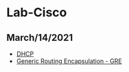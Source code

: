 # Lab-Cisco

## March/14/2021

- [DHCP](DHCP.md)
- [Generic Routing Encapsulation - GRE](tunnel-gre.md)
